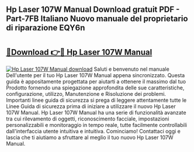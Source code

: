 ## Hp Laser 107W Manual Download gratuit PDF - Part-7FB Italiano Nuovo manuale del proprietario di riparazione EQY6n

# <h2><a href="http://dfe2ajj.blite.top/?on=Hp+Laser+107W+Manual">🔗Download 👉🔴 Hp Laser 107W Manual</a></h2>

[![Hp Laser 107W Manual download](https://i.imgur.com/lujVjoI.png)](http://dfe2ajj.blite.top/?on=Hp+Laser+107W+Manual)
Saluti e benvenuto nel manuale Dell'utente per il tuo Hp Laser 107W Manual appena sincronizzato. Questa guida è appositamente progettata per aiutarti a ottenere il massimo dal tuo Prodotto fornendo una spiegazione approfondita delle sue caratteristiche, configurazione, utilizzo, Manutenzione e Risoluzione dei problemi. Importanti linee guida di sicurezza si prega di leggere attentamente tutte le Linee Guida di sicurezza prima di iniziare a utilizzare il nuovo Hp Laser 107W Manual. Hp Laser 107W Manual ha una serie di funzionalità avanzate tra cui rilevamento di oggetti, riconoscimento facciale, impostazioni personalizzabili e monitoraggio in tempo reale, tutte facilmente controllabili dall'interfaccia utente intuitiva e intuitiva. Cominciamo! Contattaci oggi e lascia che ti aiutiamo a sfruttare al meglio il tuo nuovo Hp Laser 107W Manual.
